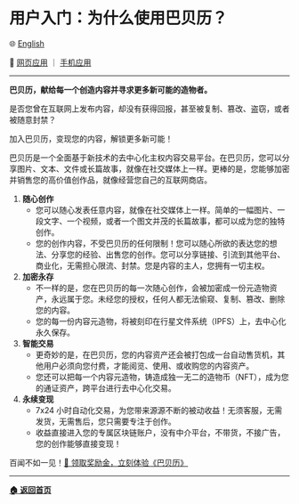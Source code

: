 # 用户入门：为什么使用巴贝历？

🌐 [English](./_enus.md)

<!-- 🌎 待定 -->

🚀 [网页应用](https://u.babelyx.com) ｜ [手机应用](https://links.babelyx.com)

---

**巴贝历，献给每一个创造内容并寻求更多新可能的造物者。**

是否您曾在互联网上发布内容，却没有获得回报，甚至被复制、篡改、盗窃，或者被随意封禁？

加入巴贝历，变现您的内容，解锁更多新可能！

巴贝历是一个全面基于新技术的去中心化主权内容交易平台。在巴贝历，您可以分享图片、文本、文件或长篇故事，就像在社交媒体上一样。更棒的是，您能够加密并销售您的高价值创作品，就像经营您自己的互联网商店。

1. **随心创作**
   - 您可以随心发表任意内容，就像在社交媒体上一样。简单的一幅图片、一段文字、一个视频，或者一个图文并茂的长篇故事，都可以成为您的独特创作。
   - 您的创作内容，不受巴贝历的任何限制！您可以随心所欲的表达您的想法、分享您的经验、出售您的创作。您可以分享链接、引流到其他平台、商业化，无需担心限流、封禁。您是内容的主人，您拥有一切主权。
2. **加密永存**
   - 不一样的是，您在巴贝历的每一次随心创作，会被加密成一份元造物资产，永远属于您。未经您的授权，任何人都无法偷窥、复制、篡改、删除您的内容。
   - 您的每一份内容元造物，将被刻印在行星文件系统（IPFS）上，去中心化永久保存。
3. **智能交易**
   - 更奇妙的是，在巴贝历，您的内容资产还会被打包成一台自动售货机，其他用户必须向您付费，才能阅览、使用、或收购您的内容资产。
   - 您还可以把每一个内容元造物，铸造成独一无二的造物币（NFT），成为您的通证资产，跨平台进行去中心化交易。
4. **永续变现**
   - 7x24 小时自动化交易，为您带来源源不断的被动收益！无须客服，无需发货，无需售后，您只需要专注于创作。
   - 收益直接进入您的专属区块链账户，没有中介平台，不带货，不接广告，您的创作能够直接变现！

百闻不如一见！[🎁 领取奖励金，立刻体验《巴贝历》](https://u.巴贝历.com)

---

[**🏠 返回首页**](../../_zhcn.md)
